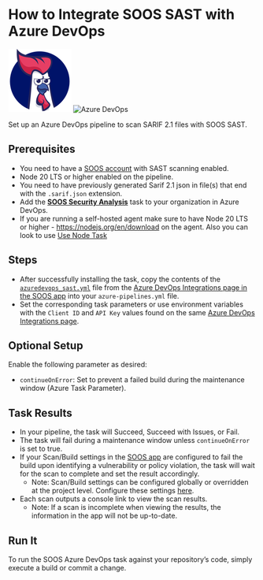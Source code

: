 # How to Integrate SOOS SAST with Azure DevOps

<div>
<img src="../assets/img/SOOS-Icon.png" alt="SOOS" width="128" height="128">
<img src="../assets/img/azure.png" alt="Azure DevOps" width="128" height="128">
</div>

Set up an Azure DevOps pipeline to scan SARIF 2.1 files with SOOS SAST.

## Prerequisites
- You need to have a [SOOS account](https://app.soos.io/register) with SAST scanning enabled.
- Node 20 LTS or higher enabled on the pipeline.
- You need to have previously generated Sarif 2.1 json in file(s) that end with the `.sarif.json` extension.
- Add the [**SOOS Security Analysis**](https://marketplace.visualstudio.com/items?itemName=SOOS.SOOS-Security-Analysis) task to your organization in Azure DevOps.
- If you are running a self-hosted agent make sure to have Node 20 LTS or higher - https://nodejs.org/en/download on the agent. Also you can look to use [Use Node Task](https://learn.microsoft.com/en-us/azure/devops/pipelines/tasks/reference/use-node-v1?view=azure-pipelines) 

## Steps
- After successfully installing the task, copy the contents of the [`azuredevops_sast.yml`](https://gist.github.com/soostech/70e79cab452a24a153585651fa1e4f8c) file from the [Azure DevOps Integrations page in the SOOS app](https://app.soos.io/integrate/SAST?id=azure-devops) into your `azure-pipelines.yml` file.
- Set the corresponding task parameters or use environment variables with the `Client ID` and `API Key` values found on the same [Azure DevOps Integrations page](https://app.soos.io/integrate/SAST?id=azure-devops).

## Optional Setup
Enable the following parameter as desired:
- `continueOnError`: Set to prevent a failed build during the maintenance window (Azure Task Parameter).

## Task Results
- In your pipeline, the task will Succeed, Succeed with Issues, or Fail.
- The task will fail during a maintenance window unless `continueOnError` is set to true.
- If your Scan/Build settings in the [SOOS app](https://app.soos.io/settings/global) are configured to fail the build upon identifying a vulnerability or policy violation, the task will wait for the scan to complete and set the result accordingly.
  - Note: Scan/Build settings can be configured globally or overridden at the project level. Configure these settings [here](https://app.soos.io/settings/global).
- Each scan outputs a console link to view the scan results.
  - Note: If a scan is incomplete when viewing the results, the information in the app will not be up-to-date.

## Run It
To run the SOOS Azure DevOps task against your repository’s code, simply execute a build or commit a change.